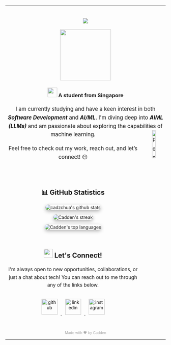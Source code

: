 <hr>
<h1 align="center">
    <img src="https://readme-typing-svg.herokuapp.com/?font=Righteous&size=35&center=true&vCenter=true&width=500&height=70&duration=4000&lines=Hello!!+👋;+I'm+Cadden!;" />
</h1>

<p align="center">
    <img src="https://user-images.githubusercontent.com/74038190/216656971-9a208a88-e6ad-4b7a-88eb-c410e4cf0e00.gif" width="160" />
</p>

<h3 align="center">
    <img src="https://emojis.slackmojis.com/emojis/images/1588315024/8823/hyperkitty.gif?1588315024" width="30" /> A student from Singapore
</h3>

<div align="center" style="font-size: 1.2em; max-width: 800px; margin: 20px auto; line-height: 1.6;">
    <p>I am currently studying and have a keen interest in both <b><i>Software Development</i></b> and <b><i>AI/ML</i></b>. I'm diving deep into <b><i>AIML (LLMs)</i></b> and am passionate about exploring the capabilities of machine learning. <img align="right" src="https://raw.githubusercontent.com/Tarikul-Islam-Anik/Animated-Fluent-Emojis/master/Emojis/Animals/Penguin.png" alt="Penguin" width="15%" /></p>
    <p>Feel free to check out my work, reach out, and let’s connect! 😊</p>
</div>

<br />
<br />

<div align="center">

## 📊 GitHub Statistics

</div>

<p align="center">
    <img src="https://cadzchuastats.vercel.app/api?username=cadzchua&show_icons=true&theme=tokyonight" 
         alt="cadzchua's github stats" 
         style="border-radius: 10px; box-shadow: 0 4px 12px rgba(0, 0, 0, 0.3);" 
         onError="this.onerror=null;this.src='https://via.placeholder.com/500x200/cccccc/ffffff?text=Stats+Unavailable';" />
</p>

<p align="center">
    <img src="https://github-readme-streak-stats.herokuapp.com/?user=cadzchua&theme=tokyonight" 
         alt="Cadden's streak" 
         style="border-radius: 10px; box-shadow: 0 4px 12px rgba(0, 0, 0, 0.3);" 
         onError="this.onerror=null;this.src='https://via.placeholder.com/500x200/cccccc/ffffff?text=Streak+Unavailable';" />
</p>

<p align="center">
    <img src="https://cadzchuastats.vercel.app/api/top-langs/?username=cadzchua&theme=tokyonight&layout=compact" 
         alt="Cadden's top languages" 
         style="border-radius: 10px; box-shadow: 0 4px 12px rgba(0, 0, 0, 0.3);" 
         onError="this.onerror=null;this.src='https://via.placeholder.com/500x200/cccccc/ffffff?text=Languages+Unavailable';" />
</p>

<br />

<h2 align="center">
    <img src="https://emojis.slackmojis.com/emojis/images/1621024394/39092/cat-roll.gif?1621024394" width="28" /> Let's Connect!
</h2>

<p align="center" style="font-size: 1.1em; line-height: 1.6; max-width: 600px; margin: 20px auto;">
    I'm always open to new opportunities, collaborations, or just a chat about tech! You can reach out to me through any of the links below.
</p>

<p align="center">
    <a href="https://github.com/cadzchua">
        <img alt="github" width="50" style="padding: 10px; transition: transform 0.3s;" src="https://img.icons8.com/clouds/100/000000/github.png" />
    </a>
    <a href="https://www.linkedin.com/in/caddenchua/">
        <img alt="linkedin" width="50" style="padding: 10px; transition: transform 0.3s;" src="https://img.icons8.com/clouds/100/000000/linkedin.png" />
    </a>
    <a href="https://www.instagram.com/cadzchua/">
        <img alt="instagram" width="50" style="padding: 10px; transition: transform 0.3s;" src="https://img.icons8.com/clouds/100/000000/instagram.png" />
    </a>
</p>

<p align="center" style="font-size: 0.8em; color: #aaa; margin-top: 40px;">Made with ❤️ by Cadden</p>

<hr>
